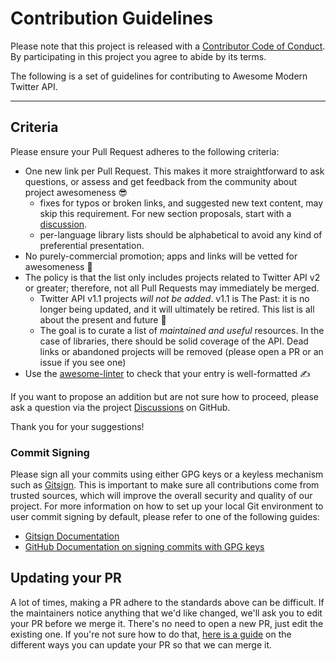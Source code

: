 # Contribution Guidelines

Please note that this project is released with a [Contributor Code of Conduct](code-of-conduct.md). By participating in this project you agree to abide by its terms.

The following is a set of guidelines for contributing to Awesome Modern Twitter API.

---

## Criteria

Please ensure your Pull Request adheres to the following criteria:

- One new link per Pull Request. This makes it more straightforward to ask questions, or assess and get feedback from the community about project awesomeness 😎
  - fixes for typos or broken links, and suggested new text content, may skip this requirement. For new section proposals, start with a [discussion](https://github.com/andypiper/awesome-modern-twitter-api/discussions).
  - per-language library lists should be alphabetical to avoid any kind of preferential presentation.
- No purely-commercial promotion; apps and links will be vetted for awesomeness 🙂
- The policy is that the list only includes projects related to Twitter API v2 or greater; therefore, not all Pull Requests may immediately be merged.
  - Twitter API v1.1 projects _will not be added_. v1.1 is The Past: it is no longer being updated, and it will ultimately be retired. This list is all about the present and future 🚀
  - The goal is to curate a list of _maintained and useful_ resources. In the case of libraries, there should be solid coverage of the API. Dead links or abandoned projects will be removed (please open a PR or an issue if you see one)
- Use the [awesome-linter](https://github.com/sindresorhus/awesome-lint/) to check that your entry is well-formatted ✍️

If you want to propose an addition but are not sure how to proceed, please ask a question via the project [Discussions](https://github.com/andypiper/awesome-modern-twitter-api/discussions) on GitHub.

Thank you for your suggestions!

### Commit Signing

Please sign all your commits using either GPG keys or a keyless mechanism such as [Gitsign](https://docs.sigstore.dev/gitsign/overview/). This is important to make sure all contributions come from trusted sources, which will improve the overall security and quality of our project. For more information on how to set up your local Git environment to user commit signing by default, please refer to one of the following guides:

- [Gitsign Documentation](https://docs.sigstore.dev/gitsign/installation)
- [GitHub Documentation on signing commits with GPG keys](https://docs.github.com/en/authentication/managing-commit-signature-verification/signing-commits)

## Updating your PR

A lot of times, making a PR adhere to the standards above can be difficult. If the maintainers notice anything that we'd like changed, we'll ask you to edit your PR before we merge it. There's no need to open a new PR, just edit the existing one. If you're not sure how to do that, [here is a guide](https://github.com/RichardLitt/knowledge/blob/master/github/amending-a-commit-guide.md) on the different ways you can update your PR so that we can merge it.
